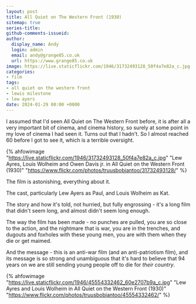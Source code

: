 ```yaml
---
layout: post
title: All Quiet on The Western Front (1930)
sitemap: true
series-title:
github-comments-issueid:
author:
  display_name: Andy
  login: admin
  email: andy@grange85.co.uk
  url: https://www.grange85.co.uk
image: https://live.staticflickr.com/1946/31732493128_50f4a7e82a_c.jpg
categories:
- film
tags:
- all quiet on the western front
- lewis milestone
- lew ayers
date: 2024-01-29 00:00 +0000
---
```

I assumed that I'd seen All Quiet on The Western Front before, it is after all a very important bit of cinema, and cinema history, so surely at some point in my love of cinema I had seen it. Turns out that I hadn't. So I almost reached 60 before I got to see it, which is a terrible oversight.

{% ahfowimage "https://live.staticflickr.com/1946/31732493128_50f4a7e82a_c.jpg" "Lew Ayres, Louis Wolheim and Owen Davis jr. in All Quiet on the Western Front (1930)" "https://www.flickr.com/photos/truusbobjantoo/31732493128/" %}

The film is astonishing, everything about it. 

The cast, particularly Lew Ayers as Paul, and Louis Wolheim as Kat. 

The story and how it's told, not hurried, but fully engrossing - it's a long film that didn't seem long, and almost didn't seem long enough. 

The way the film has been made - no punches are pulled, you are so close to the action, and the nightmare that is war, you are in the trenches, and dugouts and foxholes with these young men, you are with them when they die or get maimed. 

And the message - this is an anti-war film (and an anti-patriotism film), and its message is so strong and unambiguous that it's hard to believe that 94 years on  we are still sending young people off to die for _their country_.

{% ahfowimage "https://live.staticflickr.com/1946/45554332462_60e2707b9a_c.jpg" "Lew Ayres and Louis Wolheim in All Quiet on the Western Front (1930)" "https://www.flickr.com/photos/truusbobjantoo/45554332462/" %}

